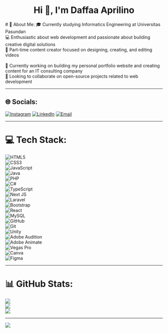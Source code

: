 <h1 align="center">Hi 👋, I'm Daffaa Aprilino</h1>
# 💫 About Me:
🎓 Currently studying Informatics Engineering at Universitas Pasundan  <br>
💻 Enthusiastic about web development and passionate about building creative digital solutions  <br>
🎥 Part-time content creator focused on designing, creating, and editing videos  <br><br>
🔭 Currently working on building my personal portfolio website and creating content for an IT consulting company  <br>
👯 Looking to collaborate on open-source projects related to web development

---

## 🌐 Socials:
[![Instagram](https://img.shields.io/badge/Instagram-%23E4405F.svg?logo=Instagram&logoColor=white)](https://instagram.com/daffaaprilino_) 
[![LinkedIn](https://img.shields.io/badge/LinkedIn-%230077B5.svg?logo=linkedin&logoColor=white)](https://linkedin.com/in/daffaa-aprilino) 
[![Email](https://img.shields.io/badge/Email-D14836?logo=gmail&logoColor=white)](mailto:daffaaprilino7@gmail.com) 

---

# 💻 Tech Stack:
![HTML5](https://img.shields.io/badge/html5-%23E34F26.svg?style=for-the-badge&logo=html5&logoColor=white)  
![CSS3](https://img.shields.io/badge/css3-%231572B6.svg?style=for-the-badge&logo=css3&logoColor=white)  
![JavaScript](https://img.shields.io/badge/javascript-%23323330.svg?style=for-the-badge&logo=javascript&logoColor=%23F7DF1E)  
![Java](https://img.shields.io/badge/java-%23ED8B00.svg?style=for-the-badge&logo=openjdk&logoColor=white)  
![PHP](https://img.shields.io/badge/php-%23777BB4.svg?style=for-the-badge&logo=php&logoColor=white)  
![C#](https://img.shields.io/badge/c%23-%23239120.svg?style=for-the-badge&logo=csharp&logoColor=white)  
![TypeScript](https://img.shields.io/badge/typescript-%23007ACC.svg?style=for-the-badge&logo=typescript&logoColor=white)  
![Next JS](https://img.shields.io/badge/Next-black?style=for-the-badge&logo=next.js&logoColor=white)  
![Laravel](https://img.shields.io/badge/laravel-%23FF2D20.svg?style=for-the-badge&logo=laravel&logoColor=white)  
![Bootstrap](https://img.shields.io/badge/bootstrap-%238511FA.svg?style=for-the-badge&logo=bootstrap&logoColor=white)  
![React](https://img.shields.io/badge/react-%2320232a.svg?style=for-the-badge&logo=react&logoColor=%2361DAFB)  
![MySQL](https://img.shields.io/badge/mysql-4479A1.svg?style=for-the-badge&logo=mysql&logoColor=white)  
![GitHub](https://img.shields.io/badge/github-%23121011.svg?style=for-the-badge&logo=github&logoColor=white)  
![Git](https://img.shields.io/badge/git-%23F05033.svg?style=for-the-badge&logo=git&logoColor=white)  
![Unity](https://img.shields.io/badge/unity-%23000000.svg?style=for-the-badge&logo=unity&logoColor=white)  
![Adobe Audition](https://img.shields.io/badge/Adobe%20Audition-9999FF.svg?style=for-the-badge&logo=Adobe%20Audition&logoColor=white)  
![Adobe Animate](https://img.shields.io/badge/Adobe%20Animate-FF0000.svg?style=for-the-badge&logo=adobe-animate&logoColor=white)  
![Vegas Pro](https://img.shields.io/badge/Vegas%20Pro-1a1a1a.svg?style=for-the-badge&logo=sony&logoColor=white)  
![Canva](https://img.shields.io/badge/Canva-%2300C4CC.svg?style=for-the-badge&logo=Canva&logoColor=white)  
![Figma](https://img.shields.io/badge/figma-%23F24E1E.svg?style=for-the-badge&logo=figma&logoColor=white)  

---

# 📊 GitHub Stats:
![](https://github-readme-stats.vercel.app/api?username=DaffaaAprilino&theme=codeSTACKr&hide_border=false&include_all_commits=false&count_private=false)<br/>
![](https://nirzak-streak-stats.vercel.app/?user=DaffaaAprilino&theme=codeSTACKr&hide_border=false)<br/>
![](https://github-readme-stats.vercel.app/api/top-langs/?username=DaffaaAprilino&theme=codeSTACKr&hide_border=false&include_all_commits=false&count_private=false&layout=compact)

---

[![](https://visitcount.itsvg.in/api?id=DaffaaAprilino&icon=2&color=1)](https://visitcount.itsvg.in)

<!-- Proudly created with GPRM ( https://gprm.itsvg.in ) -->
